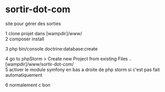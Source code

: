 # sortir-dot-com
site pour gérer des sorties


1 clone projet dans [wampdir]/www/  
2 composer install  

3 php bin/console doctrine:database:create  

4 go to phpStorm > Create new Project from existing Files ..[wampdir]/www/sortir-dot-com/  
5 activer le module symfony en bas a droite de php storm si c'est pas fait automatiquement  

6 normalement c bon
